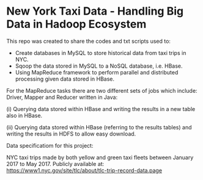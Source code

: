 # New York Taxi Data - Handling Big Data in Hadoop Ecosystem

This repo was created to share the codes and txt scripts used to:

- Create databases in MySQL to store historical data from taxi trips in NYC.
- Sqoop the data stored in MySQL to a NoSQL database, i.e. HBase.
- Using MapReduce framework to perform parallel and distributed processing given data stored in HBase.

For the MapReduce tasks there are two different sets of jobs which include: Driver, Mapper and Reducer written in Java:

(i) Querying data stored within HBase and writing the results in a new table also in HBase.

(ii) Querying data stored within HBase (referring to the results tables) and writing the results in HDFS to allow easy download.

Data specificatiom for this project:

NYC taxi trips made by both yellow and green taxi fleets between January 2017 to May 2017. Publicly available at: https://www1.nyc.gov/site/tlc/about/tlc-trip-record-data.page 
